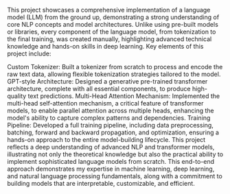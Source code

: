 This project showcases a comprehensive implementation of a language model (LLM) from the ground up, demonstrating a strong understanding of core NLP concepts and model architectures. Unlike using pre-built models or libraries, every component of the language model, from tokenization to the final training, was created manually, highlighting advanced technical knowledge and hands-on skills in deep learning. Key elements of this project include:

Custom Tokenizer: Built a tokenizer from scratch to process and encode the raw text data, allowing flexible tokenization strategies tailored to the model.
GPT-style Architecture: Designed a generative pre-trained transformer architecture, complete with all essential components, to produce high-quality text predictions.
Multi-Head Attention Mechanism: Implemented the multi-head self-attention mechanism, a critical feature of transformer models, to enable parallel attention across multiple heads, enhancing the model's ability to capture complex patterns and dependencies.
Training Pipeline: Developed a full training pipeline, including data preprocessing, batching, forward and backward propagation, and optimization, ensuring a hands-on approach to the entire model-building lifecycle.
This project reflects a deep understanding of advanced NLP and transformer models, illustrating not only the theoretical knowledge but also the practical ability to implement sophisticated language models from scratch. This end-to-end approach demonstrates my expertise in machine learning, deep learning, and natural language processing fundamentals, along with a commitment to building models that are interpretable, customizable, and efficient.
